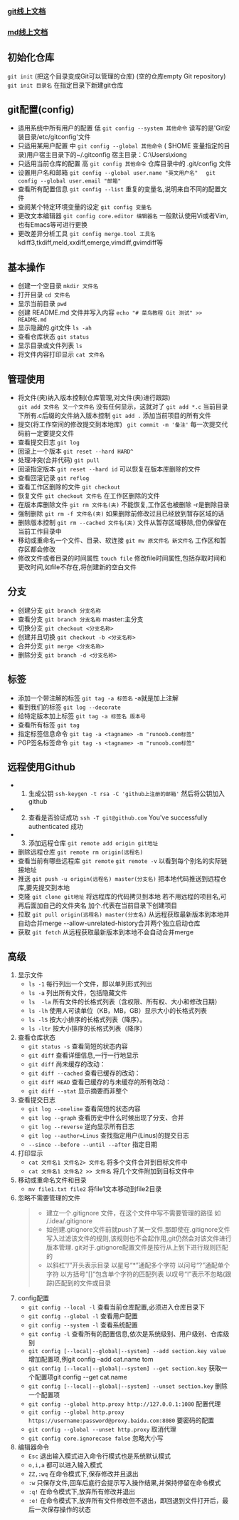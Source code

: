 ### [git线上文档](https://www.runoob.com/git/git-tutorial.html)
### [md线上文档](https://www.jianshu.com/p/191d1e21f7ed)
## 初始化仓库
   `git init`   (把这个目录变成Git可以管理的仓库) (空的仓库empty Git repository)
   `git init 目录名`   在指定目录下新建git仓库

## git配置(config)
   - 适用系统中所有用户的配置 低
      `git config --system 其他命令`   读写的是'Git安装目录/etc/gitconfig'文件
   - 只适用某用户配置 中
      `git config --global 其他命令`  ( $HOME 变量指定的目录)用户宿主目录下的~/.gitconfig 宿主目录：C:\Users\xiong
   - 只适用当前仓库的配置 高
      `git config 其他命令`   仓库目录中的 .git/config 文件
   - 设置用户名和邮箱
      `git config --global user.name "英文用户名"  `
      `git config --global user.email "邮箱"`
   - 查看所有配置信息       `git config --list` 重复的变量名,说明来自不同的配置文件
   - 查阅某个特定环境变量的设定 `git config 变量名`
   - 更改文本编辑器         `git config core.editor 编辑器名` 一般默认使用Vi或者Vim,也有Emacs等可进行更换
   - 更改差异分析工具       `git config merge.tool 工具名`  kdiff3,tkdiff,meld,xxdiff,emerge,vimdiff,gvimdiff等

## 基本操作
   - 创建一个空目录         `mkdir 文件名`
   - 打开目录               `cd 文件名`
   - 显示当前目录           `pwd`
   - 创建 README.md 文件并写入内容   `echo "# 菜鸟教程 Git 测试" >> README.md`
   - 显示隐藏的.git文件     `ls -ah`
   - 查看仓库状态           `git status`
   - 显示目录或文件列表     `ls`
   - 将文件内容打印显示     `cat 文件名`
## 管理使用
   - 将文件(夹)纳入版本控制(仓库管理,对文件(夹)进行跟踪)   
      `git add 文件名 又一个文件名`   没有任何显示，这就对了
      `git add *.c`        当前目录下所有.c后缀的文件纳入版本控制
      `git add .`          添加当前项目的所有文件
   - 提交(将工作空间的修改提交到本地库)   ` git commit -m '备注'`   每一次提交代码前一定要提交文件
   - 查看提交日志           `git log`
   - 回滚上一个版本         `git reset --hard HARD^`
   - 处理冲突(合并代码)     `git pull`
   - 回滚指定版本           `git reset --hard id`   可以恢复在版本库删除的文件
   - 查看回滚记录           `git reflog`
   - 查看工作区删除的文件   `git checkout`
   - 恢复文件              `git checkout 文件名`   在工作区删除的文件
   - 在版本库删除文件       `git rm 文件名(夹)`    不能恢复,工作区也被删除 -r是删除目录
   - 强制删除              `git rm -f 文件名(夹)`   如果删除前修改过且已经放到暂存区域的话
   - 删除版本控制          `git rm --cached 文件名(夹)`   文件从暂存区域移除,但仍保留在当前工作目录中
   - 移动或重命名一个文件、目录、软连接   `git mv 原文件名 新文件名`   工作区和暂存区都会修改
   - 修改文件或者目录的时间属性   `touch file`   修改file时间属性,包括存取时间和更改时间,如file不存在,将创建新的空白文件

## 分支
   - 创建分支              `git branch 分支名称`
   - 查看分支              `git branch 分支名称`   master:主分支
   - 切换分支              `git checkout <分支名称>`
   - 创建并且切换          `git checkout -b <分支名称>`
   - 合并分支              `git merge <分支名称>`
   - 删除分支              `git branch -d <分支名称>`

## 标签
   - 添加一个带注解的标签  `git tag -a 标签名`   -a就是加上注解
   - 看到我们的标签        `git log --decorate`
   - 给特定版本加上标签    `git tag -a 标签名 版本号`
   - 查看所有标签          `git tag`
   - 指定标签信息命令      `git tag -a <tagname> -m "runoob.com标签"`
   - PGP签名标签命令       `git tag -s <tagname> -m "runoob.com标签"`

## 远程使用Github
   - 1. 生成公钥           `ssh-keygen -t rsa -C 'github上注册的邮箱'` 然后将公钥加入github
   - 2. 查看是否验证成功   `ssh -T git@github.com`   You've successfully authenticated 成功
   - 3. 添加远程仓库       `git remote add origin git地址`
   - 删除远程仓库          `git remote rm origin(远程名)`
   - 查看当前有哪些远程库  `git remote`   `git remote -v` 以看到每个别名的实际链接地址
   - 推送                 `git push -u origin(远程名) master(分支名)`   把本地代码推送到远程仓库,要先提交到本地
   - 克隆                 `git clone git地址`   将远程库的代码拷贝到本地   若不用远程的项目名,可再后面加自己的文件夹名   加个.代表在当前目录下创建项目
   - 拉取                  `git pull origin(远程名) master(分支名)`   从远程获取最新版本到本地并自动合并merge   --allow-unrelated-history合并两个独立启动仓库
   - 获取                  `git fetch`   从远程获取最新版本到本地不会自动合并merge

## 高级
   1. 显示文件
      - `ls -1`   每行列出一个文件，即以单列形式列出
      - `ls -a`   列出所有文件，包括隐藏文件
      - `ls  -la`  所有文件的长格式列表（含权限、所有权、大小和修改日期）
      - `ls -lh`  使用人可读单位（KB，MB，GB）显示大小的长格式列表
      - `ls -lS`  按大小排序的长格式列表（降序）。
      - `ls -ltr` 按大小排序的长格式列表（降序）
   2. 查看仓库状态
      - `git status -s`     查看简短的状态内容
      - `git diff`          查看详细信息,一行一行地显示
      - `git diff`          尚未缓存的改动：
      - `git diff --cached` 查看已缓存的改动： 
      - `git diff HEAD`     查看已缓存的与未缓存的所有改动：
      - `git diff --stat`   显示摘要而非整个 
   3. 查看提交日志
      - `git log --oneline`   查看简短的状态内容
      - `git log --graph`     查看历史中什么时候出现了分支、合并
      - `git log --reverse`   逆向显示所有日志
      - `git log --author=Linus`   查找指定用户(Linus)的提交日志
      - `--since --before --until --after`   指定日期
   4. 打印显示
      - `cat 文件名1 文件名2> 文件名`   将多个文件合并到目标文件中
      - `cat 文件名1 文件名2 >> 文件名`   将几个文件附加到目标文件中
   5. 移动或重命名文件和目录
      - `mv file1.txt file2`   将file1文本移动到file2目录
   5. 忽略不需要管理的文件  
      > - 建立一个.gitignore 文件，在这个文件中写不需要管理的路径 如 /.idea/.gitignore
      > - 如创建.gitignore文件前就push了某一文件,那即使在.gitignore文件写入过滤该文件的规则,该规则也不会起作用,git仍然会对该文件进行版本管理. git对于.gitignore配置文件是按行从上到下进行规则匹配的
      > - 以斜杠“/”开头表示目录 以星号“*”通配多个字符 以问号“?”通配单个字符 以方括号“[]”包含单个字符的匹配列表 以叹号“!”表示不忽略(跟踪)匹配到的文件或目录
   6. config配置
      - `git config --local -l`   查看当前仓库配置,必须进入仓库目录下
      - `git config --global -l`  查看用户配置
      - `git config --system -l`  查看系统配置
      - `git config -l`   查看所有的配置信息,依次是系统级别、用户级别、仓库级别
      - `git config [--local|--global|--system] --add section.key value`   增加配置项,例git config –add cat.name tom
      - `git config [--local|--global|--system] --get section.key`   获取一个配置项git config --get cat.name
      - `git config [--local|--global|--system] --unset section.key`   删除一个配置项
      - `git config --global http.proxy http://127.0.0.1:1080`   配置代理
      - `git config --global http.proxy https://username:password@proxy.baidu.com:8080`   要密码的配置
      - `git config --global --unset http.proxy`   取消代理
      - `git config core.ignorecase false`   忽略大小写
   7. 编辑器命令
      - `Esc`   退出输入模式进入命令行模式也是系统默认模式
      - `o,i,a`   都可以进入输入模式
      - `ZZ,:wq`   在命令模式下,保存修改并且退出
      - `:w`   只保存文件,回车后底行会提示写入操作结果,并保持停留在命令模式
      - `:q!`   在命令模式下,放弃所有修改并退出
      - `:e!`   在命令模式下,放弃所有文件修改但不退出，即回退到文件打开后，最后一次保存操作的状态